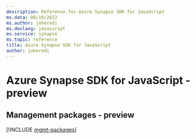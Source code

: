 ```yaml
---
description: Reference for Azure Synapse SDK for JavaScript
ms.data: 08/10/2022
ms.author: joheredi
ms.devlang: javascript
ms.service: synapse
ms.topic: reference
title: Azure Synapse SDK for JavaScript
author: joheredi
---
```

# Azure Synapse SDK for JavaScript - preview

## Management packages - preview
[!INCLUDE [mgmt-packages](synapse-mgmt-index.md)]
